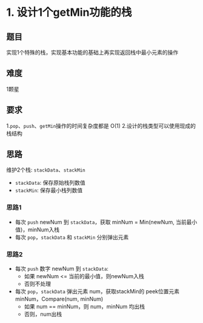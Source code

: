 # 1. 设计1个getMin功能的栈

## 题目
实现1个特殊的栈，实现基本功能的基础上再实现返回栈中最小元素的操作

## 难度
1颗星

## 要求
1.`pop`、`push`、`getMin`操作的时间复杂度都是 O(1)
2.设计的栈类型可以使用现成的栈结构


## 思路
维护2个栈: `stackData`、`stackMin`
* `stackData`: 保存原始栈列数值
* `stackMin`: 保存最小栈列数值

### 思路1
* 每次 `push` newNum 到 `stackData`，获取 minNum = Min(newNum, 当前最小值)，minNum入栈
* 每次 `pop`，`stackData` 和 `stackMin` 分别弹出元素 

### 思路2
* 每次 `push` 数字 newNum 到 `stackData`:
    * 如果 newNum <= 当前的最小值，则newNum入栈
    * 否则不处理
* 每次 `pop`，`stackData` 弹出元素 num，获取stackMin的 peek位置元素 minNum，Compare(num, minNum)
    * 如果 num == minNum，则 num，minNum 均出栈
    * 否则，num出栈
